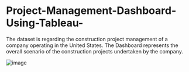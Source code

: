 # Project-Management-Dashboard-Using-Tableau-
The dataset is regarding the construction project management of a company operating in the United States.  The Dashboard represents the overall scenario of the  construction projects undertaken by the company.


![image](https://user-images.githubusercontent.com/110782929/200173496-7580a1f1-6a1a-4293-9abb-8e0a1e0e34da.png)
